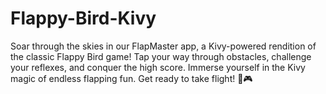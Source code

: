 # Flappy-Bird-Kivy
Soar through the skies in our FlapMaster app, a Kivy-powered rendition of the classic Flappy Bird game! Tap your way through obstacles, challenge your reflexes, and conquer the high score. Immerse yourself in the Kivy magic of endless flapping fun. Get ready to take flight! 🚀🎮
